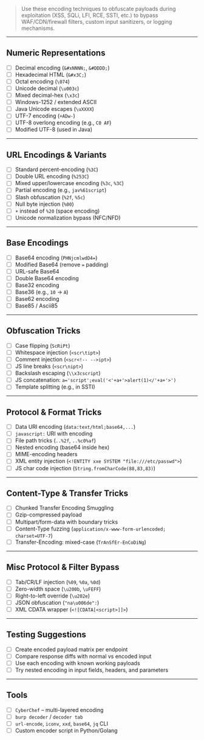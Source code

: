 

> Use these encoding techniques to obfuscate payloads during exploitation (XSS, SQLi, LFI, RCE, SSTI, etc.) to bypass WAF/CDN/firewall filters, custom input sanitizers, or logging mechanisms.

---

## Numeric Representations
- [ ] Decimal encoding (`&#xNNNN;`, `&#DDDD;`)
- [ ] Hexadecimal HTML (`&#x3C;`)
- [ ] Octal encoding (`\074`)
- [ ] Unicode decimal (`\u003c`)
- [ ] Mixed decimal-hex (`\x3c`)
- [ ] Windows-1252 / extended ASCII
- [ ] Java Unicode escapes (`\uXXXX`)
- [ ] UTF-7 encoding (`+ADw-`)
- [ ] UTF-8 overlong encoding (e.g., `C0 AF`)
- [ ] Modified UTF-8 (used in Java)

---

## URL Encodings & Variants
- [ ] Standard percent-encoding (`%3C`)
- [ ] Double URL encoding (`%253C`)
- [ ] Mixed upper/lowercase encoding (`%3c`, `%3C`)
- [ ] Partial encoding (e.g., `jav%61script`)
- [ ] Slash obfuscation (`%2f`, `%5c`)
- [ ] Null byte injection (`%00`)
- [ ] `+` instead of `%20` (space encoding)
- [ ] Unicode normalization bypass (NFC/NFD)

---

## Base Encodings
- [ ] Base64 encoding (`PHNjcmlwdD4=`)
- [ ] Modified Base64 (remove `=` padding)
- [ ] URL-safe Base64
- [ ] Double Base64 encoding
- [ ] Base32 encoding
- [ ] Base36 (e.g., `10` → `A`)
- [ ] Base62 encoding
- [ ] Base85 / Ascii85

---

## Obfuscation Tricks
- [ ] Case flipping (`ScRiPt`)
- [ ] Whitespace injection (`<scr\tipt>`)
- [ ] Comment injection (`<scr<!-- -->ipt>`)
- [ ] JS line breaks (`<scr\nipt>`)
- [ ] Backslash escaping (`\\x3cscript`)
- [ ] JS concatenation: `a='script';eval('<'+a+'>alert(1)</'+a+'>')`
- [ ] Template splitting (e.g., in SSTI)

---

##  Protocol & Format Tricks
- [ ] Data URI encoding (`data:text/html;base64,...`)
- [ ] `javascript:` URI with encoding
- [ ] File path tricks (`..%2f`, `..%c0%af`)
- [ ] Nested encoding (base64 inside hex)
- [ ] MIME-encoding headers
- [ ] XML entity injection (`<!ENTITY xxe SYSTEM "file:///etc/passwd">`)
- [ ] JS char code injection (`String.fromCharCode(88,83,83)`)

---

## Content-Type & Transfer Tricks
- [ ] Chunked Transfer Encoding Smuggling
- [ ] Gzip-compressed payload
- [ ] Multipart/form-data with boundary tricks
- [ ] Content-Type fuzzing (`application/x-www-form-urlencoded; charset=UTF-7`)
- [ ] Transfer-Encoding: mixed-case (`TrAnSfEr-EnCoDiNg`)

---

## Misc Protocol & Filter Bypass
- [ ] Tab/CR/LF injection (`%09`, `%0a`, `%0d`)
- [ ] Zero-width space (`\u200b`, `\uFEFF`)
- [ ] Right-to-left override (`\u202e`)
- [ ] JSON obfuscation (`"na\u006de":`)
- [ ] XML CDATA wrapper (`<![CDATA[<script>]]>`)

---

## Testing Suggestions
- [ ] Create encoded payload matrix per endpoint
- [ ] Compare response diffs with normal vs encoded input
- [ ] Use each encoding with known working payloads
- [ ] Try nested encoding in input fields, headers, and parameters

---

## Tools
- [ ] `CyberChef` – multi-layered encoding
- [ ] `burp decoder` / `decoder tab`
- [ ] `url-encode`, `iconv`, `xxd`, `base64`, `jq` CLI
- [ ] Custom encoder script in Python/Golang